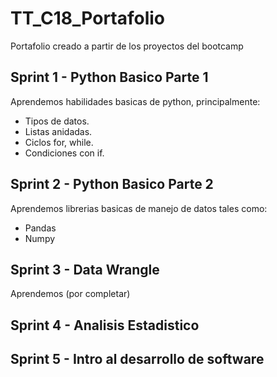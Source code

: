 # TT_C18_Portafolio
Portafolio creado a partir de los proyectos del bootcamp


## Sprint 1 - Python Basico Parte 1
Aprendemos habilidades basicas de python, principalmente:
- Tipos de datos.
- Listas anidadas.
- Ciclos for, while.
- Condiciones con if.

## Sprint 2 - Python Basico Parte 2
Aprendemos librerias basicas de manejo de datos tales como:
- Pandas
- Numpy


## Sprint 3 - Data Wrangle
Aprendemos (por completar)


## Sprint 4 - Analisis Estadistico

## Sprint 5 - Intro al desarrollo de software
